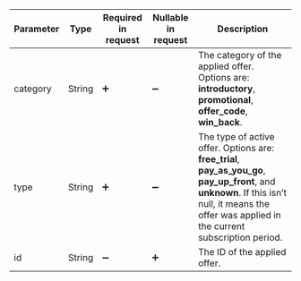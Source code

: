 <!--- Offer.md --->



| Parameter | Type   | Required in request | Nullable in request | Description                                                  |
| --------- | ------ | ------------------- | ------------------- | ------------------------------------------------------------ |
| category  | String | :heavy_plus_sign:   | :heavy_minus_sign:  | The category of the applied offer. Options are: **introductory**, **promotional**, **offer_code**, **win_back**. |
| type      | String | :heavy_plus_sign:   | :heavy_minus_sign:  | The type of active offer. Options are: **free_trial**, **pay_as_you_go**, **pay_up_front**, and **unknown**. If this isn’t null, it means the offer was applied in the current subscription period. |
| id        | String | :heavy_minus_sign:  | :heavy_plus_sign:   | The ID of the applied offer.                                 |
